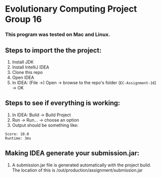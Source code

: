 # Evolutionary Computing Project Group 16

### This program was tested on Mac and Linux.

## Steps to import the the project:
1. Install JDK
2. Install IntelliJ IDEA
3. Clone this repo
4. Open IDEA
5. In IDEA: (File &rarr;) Open &rarr; browse to the repo's folder (`EC-Assignment-16`) &rarr; OK

## Steps to see if everything is working:
1. In IDEA: Build &rarr; Build Project
2. Run &rarr; Run... &rarr; choose an option
3. Output should be something like:
```
Score: 10.0
Runtime: 3ms
```

## Making IDEA generate your submission.jar:
1. A submission.jar file is generated automatically with the project build. The location of this is /out/production/assignment/submission.jar
